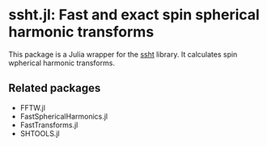# ssht.jl: Fast and exact spin spherical harmonic transforms

This package is a Julia wrapper for the
[ssht](https://astro-informatics.github.io/ssht/) library. It
calculates spin wpherical harmonic transforms.

## Related packages

- FFTW.jl
- FastSphericalHarmonics.jl
- FastTransforms.jl
- SHTOOLS.jl
